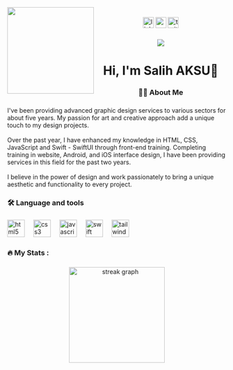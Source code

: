 <img align="left" height="199" src="https://img.freepik.com/free-vector/matrix-style-binary-code-digital-falling-numbers-blue-background_1017-37387.jpg?w=1380&t=st=1710161885~exp=1710162485~hmac=2620cf8cd6b00c2ed31ad404d539bda4d0a46d4eb06d645236955c1dc01fa7f5"  />

###

<div align="center">
  <img src="https://img.shields.io/static/v1?message=LinkedIn&logo=linkedin&label=&color=0077B5&logoColor=white&labelColor=&style=for-the-badge" height="25" alt="linkedin logo"  />
  <img src="https://img.shields.io/static/v1?message=Youtube&logo=youtube&label=&color=FF0000&logoColor=white&labelColor=&style=for-the-badge" height="25" alt="youtube logo"  />
  <img src="https://img.shields.io/static/v1?message=Twitter&logo=twitter&label=&color=1DA1F2&logoColor=white&labelColor=&style=for-the-badge" height="25" alt="twitter logo"  />
</div>

###

<div align="center">
  <img src="https://visitor-badge.laobi.icu/badge?page_id=saliihaksu.saliihaksu&"  />
</div>

###

<h1 align="center">Hi, I'm Salih AKSU👋</h1>

###

<h3 align="center">👩‍💻  About Me</h3>

###

<p align="left">I've been providing advanced graphic design services to various sectors for about five years. My passion for art and creative approach add a unique touch to my design projects. <br><br>Over the past year, I have enhanced my knowledge in HTML, CSS, JavaScript and Swift - SwiftUI through front-end training. Completing training in website, Android, and iOS interface design, I have been providing services in this field for the past two years.<br><br>I believe in the power of design and work passionately to bring a unique aesthetic and functionality to every project.</p>

###

<h3 align="left">🛠 Language and tools</h3>

###

<div align="left">
  <img src="https://cdn.jsdelivr.net/gh/devicons/devicon/icons/html5/html5-original.svg" height="40" alt="html5 logo"  />
  <img width="12" />
  <img src="https://cdn.jsdelivr.net/gh/devicons/devicon/icons/css3/css3-original.svg" height="40" alt="css3 logo"  />
  <img width="12" />
  <img src="https://cdn.jsdelivr.net/gh/devicons/devicon/icons/javascript/javascript-original.svg" height="40" alt="javascript logo"  />
  <img width="12" />
  <img src="https://cdn.jsdelivr.net/gh/devicons/devicon/icons/swift/swift-original.svg" height="40" alt="swift logo"  />
  <img width="12" />
  <img src="https://cdn.jsdelivr.net/gh/devicons/devicon/icons/tailwindcss/tailwindcss-original-wordmark.svg" height="40" alt="tailwindcss logo"  />
</div>

###

<h3 align="left">🔥   My Stats :</h3>

###

<div align="center">
  <img src="https://streak-stats.demolab.com?user=saliihaksu&locale=en&mode=daily&theme=dark&hide_border=false&border_radius=5&order=3" height="220" alt="streak graph"  />
</div>

###
